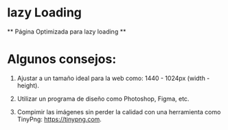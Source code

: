 # lazy Loading
** Página Optimizada para lazy loading **

# Algunos consejos:

1. Ajustar a un tamaño ideal para la web como: 1440 - 1024px (width - height).

2. Utilizar un programa de diseño como Photoshop, Figma, etc.

3. Compimir las imágenes sin perder la calidad con una herramienta como TinyPng: https://tinypng.com.


